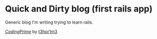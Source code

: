 # Quick and Dirty blog (first rails app)

Generic blog I'm writing trying to learn rails.

[*CodingPrime*](http://www.codingprime.com/)
by [t3hpr1m3](mailto:vmizzle@gmail.com)
